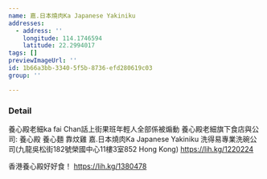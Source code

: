 ```yaml
---
name: 嘉.日本燒肉Ka Japanese Yakiniku
addresses:
  - address: ''
    longitude: 114.1746594
    latitude: 22.2994017
tags: []
previewImageUrl: ''
id: 1b66a3bb-3340-5f5b-8736-efd280619c03
group: ''

---
```

### Detail
養心殿老細ka fai Chan話上街果班年輕人全部係被煽動
養心殿老細旗下食店與公司: 
養心殿
養心麵
靠炆雞
嘉.日本燒肉Ka Japanese Yakiniku
洗得易專業洗碗公司(九龍吳松街182號榮國中心11樓3室852 Hong Kong)
https://lih.kg/1220224

香港養心殿好好食！
https://lih.kg/1380478

